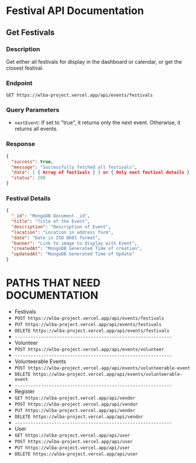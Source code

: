 # Festival API Documentation

## Get Festivals

### Description
Get either all festivals for display in the dashboard or calendar, or get the closest festival.

### Endpoint
`GET https://wlba-project.vercel.app/api/events/festivals`

### Query Parameters
- `nextEvent`: If set to "true", it returns only the next event. Otherwise, it returns all events.

### Response
```json
{
  "success": true,
  "message": "Successfully fetched all festivals",
  "data": [ { Array of festivals } ] or { Only next festival details },
  "status": 200
}
```
### Festival Details
```json
{
  "_id": "MongoDB Document _id",
  "title": "Title of the Event",
  "description": "Description of Event",
  "location": "Location in address form",
  "date": "Date in ISO 8601 format",
  "banner": "Link to image to display with Event",
  "createdAt": "MongoDB Generated Time of creation",
  "updatedAt": "MongoDB Generated Time of Update"
}
```
# PATHS THAT NEED DOCUMENTATION
- Festivals
- `POST https://wlba-project.vercel.app/api/events/festivals`
- `PUT https://wlba-project.vercel.app/api/events/festivals`
- `DELETE https://wlba-project.vercel.app/api/events/festivals`
- `------------------------------------------------------------`
- Volunteer
- `POST https://wlba-project.vercel.app/api/events/volunteer`
- `------------------------------------------------------------`
- Volunteerable Events
- `POST https://wlba-project.vercel.app/api/events/volunteerable-event`
- `DELETE https://wlba-project.vercel.app/api/events/volunteerable-event`
- `------------------------------------------------------------`
- Register
- `GET https://wlba-project.vercel.app/api/vendor`
- `POST https://wlba-project.vercel.app/api/vendor`
- `PUT https://wlba-project.vercel.app/api/vendor`
- `DELETE https://wlba-project.vercel.app/api/vendor`
- `------------------------------------------------------------`
- User
- `GET https://wlba-project.vercel.app/api/user`
- `POST https://wlba-project.vercel.app/api/user`
- `PUT https://wlba-project.vercel.app/api/user`
- `DELETE https://wlba-project.vercel.app/api/user`


